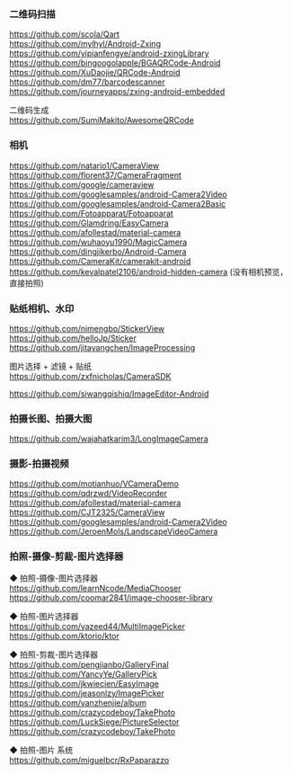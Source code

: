 ### 二维码扫描
https://github.com/scola/Qart  
https://github.com/mylhyl/Android-Zxing  
https://github.com/yipianfengye/android-zxingLibrary  
https://github.com/bingoogolapple/BGAQRCode-Android  
https://github.com/XuDaojie/QRCode-Android  
https://github.com/dm77/barcodescanner  
https://github.com/journeyapps/zxing-android-embedded   

二维码生成  
https://github.com/SumiMakito/AwesomeQRCode  

### 相机  
https://github.com/natario1/CameraView  
https://github.com/florent37/CameraFragment  
https://github.com/google/cameraview  
https://github.com/googlesamples/android-Camera2Video  
https://github.com/googlesamples/android-Camera2Basic  
https://github.com/Fotoapparat/Fotoapparat  
https://github.com/Glamdring/EasyCamera  
https://github.com/afollestad/material-camera  
https://github.com/wuhaoyu1990/MagicCamera  
https://github.com/dingjikerbo/Android-Camera  
https://github.com/CameraKit/camerakit-android  
https://github.com/kevalpatel2106/android-hidden-camera  (没有相机预览，直接拍照)  

### 贴纸相机、水印  
https://github.com/nimengbo/StickerView  
https://github.com/helloJp/Sticker  
https://github.com/jitayangchen/ImageProcessing    

图片选择 + 滤镜 + 贴纸    
https://github.com/zxfnicholas/CameraSDK  

https://github.com/siwangqishiq/ImageEditor-Android  


### 拍摄长图、拍摄大图  
https://github.com/wajahatkarim3/LongImageCamera  

### 摄影-拍摄视频
https://github.com/motianhuo/VCameraDemo  
https://github.com/qdrzwd/VideoRecorder  
https://github.com/afollestad/material-camera  
https://github.com/CJT2325/CameraView  
https://github.com/googlesamples/android-Camera2Video  
https://github.com/JeroenMols/LandscapeVideoCamera  


### 拍照-摄像-剪裁-图片选择器

◆  拍照-摄像-图片选择器  
https://github.com/learnNcode/MediaChooser  
https://github.com/coomar2841/image-chooser-library  

◆  拍照-图片选择器  
https://github.com/yazeed44/MultiImagePicker  
https://github.com/ktorio/ktor  

◆  拍照-剪裁-图片选择器  
https://github.com/pengjianbo/GalleryFinal  
https://github.com/YancyYe/GalleryPick  
https://github.com/jkwiecien/EasyImage  
https://github.com/jeasonlzy/ImagePicker  
https://github.com/yanzhenjie/album  
https://github.com/crazycodeboy/TakePhoto  
https://github.com/LuckSiege/PictureSelector  
https://github.com/crazycodeboy/TakePhoto  

◆  拍照-图片  系统    
https://github.com/miguelbcr/RxPaparazzo  






